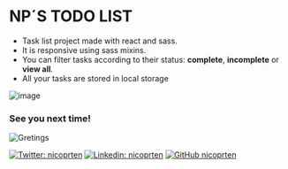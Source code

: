 <h1>NP´S TODO LIST</h1>

<ul>
  <li>Task list project made with react and sass.</li>
  <li>It is responsive using sass mixins.</li>
  <li>You can filter tasks according to their status: <b>complete</b>, <b>incomplete</b> or <b>view all</b>.</li>
  <li>All your tasks are stored in local storage</li>
</ul>

![image](https://user-images.githubusercontent.com/41525219/169433216-e90aed11-b8b2-40b2-9db5-9dd2db69f3a7.png)

<h3>See you next time!</h3>

![Gretings](https://media2.giphy.com/media/m0zlbnvpT1t04/giphy.gif?cid=ecf05e47eos18vhzcoykj2iuyaos1x05598xkekzixnem3ky&rid=giphy.gif&ct=g)

[![Twitter: nicoprten](https://img.shields.io/twitter/follow/nikprten?style=social)](https://twitter.com/nikprten)
[![Linkedin: nicoprten](https://img.shields.io/badge/-nicoprten-blue?style=flat-square&logo=Linkedin&logoColor=white&link=https://www.linkedin.com/in/nicoprten/)](https://www.linkedin.com/in/nicoprten/)
[![GitHub nicoprten](https://img.shields.io/github/followers/nicoprten?label=follow&style=social)](https://github.com/nicoprten)  
